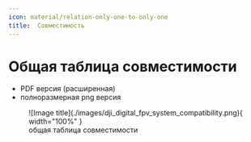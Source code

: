 ```yaml
---
icon: material/relation-only-one-to-only-one
title:  Совместимость
---
```


# Общая таблица совместимости 

* PDF версия (расширенная)
* полноразмерная png версия

<figure markdown="span">
  ![Image title](./images/dji_digital_fpv_system_compatibility.png){ width="100%" }
  <figcaption>oбщая таблица совместимости</figcaption>
</figure>